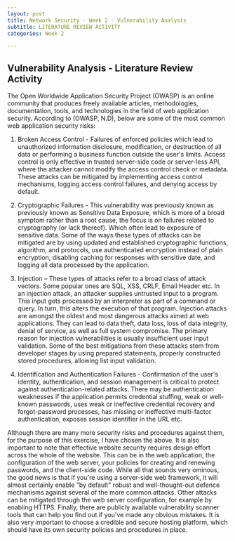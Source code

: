 ```yaml
---
layout: post
title: Network Security - Week 2 - Vulnerability Analysis
subtitle: LITERATURE REVIEW ACTIVITY
categories: Week 2

---
```


## Vulnerability Analysis - Literature Review Activity

The Open Worldwide Application Security Project (OWASP) is an online community that produces freely available articles, methodologies, documentation, tools, and technologies in the field of web application security. According to (OWASP, N.D), below are some of the most common web application security risks:

1.	Broken Access Control - Failures of enforced policies which lead to unauthorized information disclosure, modification, or destruction of all data or performing a business function outside the user's limits. Access control is only effective in trusted server-side code or server-less API, where the attacker cannot modify the access control check or metadata. These attacks can be mitigated by implementing access control mechanisms, logging access control failures, and denying access by default.

2.	Cryptographic Failures - This vulnerability was previously known as previously known as Sensitive Data Exposure, which is more of a broad symptom rather than a root cause, the focus is on failures related to cryptography (or lack thereof). Which often lead to exposure of sensitive data. Some of the ways these types of attacks can be mitigated are by using updated and established cryptographic functions, algorithm, and protocols, use authenticated encryption instead of plain encryption, disabling caching for responses with sensitive date, and logging all data processed by the application.

3.	Injection – These types of attacks refer to a broad class of attack vectors. Some popular ones are SQL, XSS, CRLF, Email Header etc. In an injection attack, an attacker supplies untrusted input to a program. This input gets processed by an interpreter as part of a command or query. In turn, this alters the execution of that program. Injection attacks are amongst the oldest and most dangerous attacks aimed at web applications. They can lead to data theft, data loss, loss of data integrity, denial of service, as well as full system compromise. The primary reason for injection vulnerabilities is usually insufficient user input validation. Some of the best mitigations from these attacks stem from developer stages by using prepared statements, properly constructed stored procedures, allowing list input validation.

4.	Identification and Authentication Failures - Confirmation of the user's identity, authentication, and session management is critical to protect against authentication-related attacks. There may be authentication weaknesses if the application permits credential stuffing, weak or well-known passwords, uses weak or ineffective credential recovery and forgot-password processes, has missing or ineffective multi-factor authentication, exposes session identifier in the URL etc.

Although there are many more security risks and procedures against them, for the purpose of this exercise, I have chosen the above. It is also important to note that effective website security requires design effort across the whole of the website. This can be in the web application, the configuration of the web server, your policies for creating and renewing passwords, and the client-side code. While all that sounds very ominous, the good news is that if you're using a server-side web framework, it will almost certainly enable "by default" robust and well-thought-out defence mechanisms against several of the more common attacks. Other attacks can be mitigated through the web server configuration, for example by enabling HTTPS. Finally, there are publicly available vulnerability scanner tools that can help you find out if you've made any obvious mistakes. It is also very important to choose a credible and secure hosting platform, which should have its own security policies and procedures in place. 


